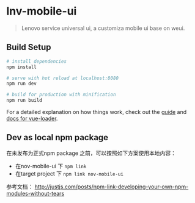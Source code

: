 # lnv-mobile-ui

> Lenovo service universal ui, a customiza mobile ui base on weui.

## Build Setup

``` bash
# install dependencies
npm install

# serve with hot reload at localhost:8080
npm run dev

# build for production with minification
npm run build
```

For a detailed explanation on how things work, check out the [guide](http://vuejs-templates.github.io/webpack/) and [docs for vue-loader](http://vuejs.github.io/vue-loader).

## Dev as local npm package

在未发布为正式npm package 之前，可以按照如下方案使用本地内容：

- 在nov-mobile-ui 下 `npm link`
- 在target project 下 `npm link nov-mobile-ui`

参考文档： http://justjs.com/posts/npm-link-developing-your-own-npm-modules-without-tears
